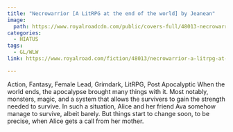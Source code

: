 ```yaml
---
title: "Necrowarrior [A LitRPG at the end of the world] by Jeanean"
image:
  path: https://www.royalroadcdn.com/public/covers-full/48013-necrowarrior-a-litrpg-at-the-end-of-the-world.jpg
categories:
  - HIATUS
tags:
  - GL/WLW
link: https://www.royalroad.com/fiction/48013/necrowarrior-a-litrpg-at-the-end-of-the-world

---
```

Action, Fantasy, Female Lead, Grimdark, LitRPG, Post Apocalyptic
When the world ends, the apocalypse brought many things with it.
Most notably, monsters, magic, and a system that allows the survivers to gain the strength needed to survive.
In such a situation, Alice and her friend Ava somehow manage to survive, albeit barely.
But things start to change soon, to be precise, when Alice gets a call from her mother.